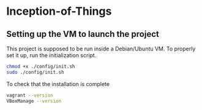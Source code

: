 # Inception-of-Things

## Setting up the VM to launch the project
This project is supposed to be run inside a Debian/Ubuntu VM. To properly set it up, run the initialization script.
```bash
chmod +x ./config/init.sh
sudo ./config/init.sh
```
To check that the installation is complete
```bash
vagrant --version
VBoxManage --version
```
